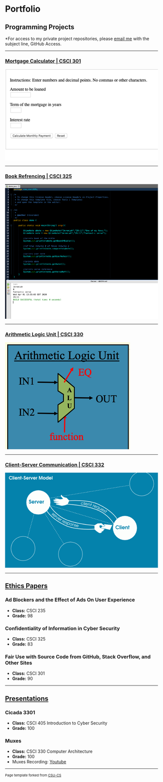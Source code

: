 Portfolio
=========

Programming Projects
--------------------

*For access to my private project repositories, please [email me](mailto:taabel@csustudent.net?subject=GitHub%20Access) with the subject line, GitHub Access.

---
### [Mortgage Calculator | CSCI 301](mortgagecalc.md)

![Format for the GUI of the Mortgage Calculator that takes input and gives output](images/mortgagecover.png)

---
### [Book Refrencing | CSCI 325](bookreference.md)

![Image of the Output with the specific Test Cases](images/bookreferencecover.png)

---
### [Arithmetic Logic Unit | CSCI 330](alu.md)

![Diagram of the Arithmetic Logic Unit with its inputs and output](images/alucover.png)

---
### [Client-Server Communication | CSCI 332](client-server.md)

![Normal Client and Server Communication](images/client-server.png)

---

[Ethics Papers](papers.md)
-------------

### Ad Blockers and the Effect of Ads On User Experience
-   **Class:**  CSCI 235
-   **Grade:**  98

### Confidentiality of Information in Cyber Security

-   **Class:**  CSCI 325
-   **Grade:**  83

### Fair Use with Source Code from GitHub, Stack Overflow, and Other Sites

-   **Class:**  CSCI 301
-   **Grade:**  90

---

[Presentations](presentations.md)
-------------

### Cicada 3301

- **Class:** CSCI 405 Introduction to Cyber Security
- **Grade:** 100


### Muxes

- **Class:** CSCI 330 Computer Architecture
- **Grade:** 100
- Muxes Recording: <a href="https://youtu.be/RlPTJElZgoQ"> Youtube </a>
---

<p style="font-size:11px">Page template forked from <a href="https://github.com/csu-cs/csci-portfolio">CSU-CS</a></p>
<!-- Remove above link if you don't want to attributive -->
